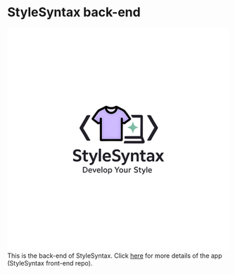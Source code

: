 # StyleSyntax back-end
![StyleSyntax logo](./images/StyleSyntaxLogo.svg)
This is the back-end of StyleSyntax. Click [here](https://github.com/DaniNorth/stylesyntax.git) for more details of the app (StyleSyntax front-end repo).


